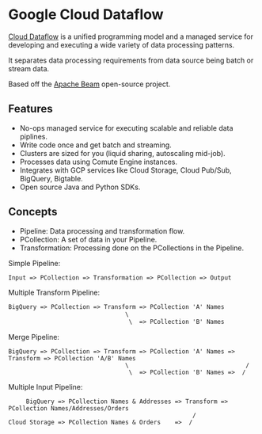 # Google Cloud Dataflow

[Cloud Dataflow](https://cloud.google.com/dataflow/docs/) is a unified programming model and a managed service for developing and executing a wide variety of data processing patterns.

It separates data processing requirements from data source being batch or stream data.

Based off the [Apache Beam](https://beam.apache.org/) open-source project.

## Features

* No-ops managed service for executing scalable and reliable data piplines.
* Write code once and get batch and streaming.
* Clusters are sized for you (liquid sharing, autoscaling mid-job).
* Processes data using Comute Engine instances.
* Integrates with GCP services like Cloud Storage, Cloud Pub/Sub, BigQuery, Bigtable.
* Open source Java and Python SDKs.

## Concepts

* Pipeline: Data processing and transformation flow.
* PCollection: A set of data in your Pipeline.
* Transformation: Processing done on the PCollections in the Pipeline.


Simple Pipeline:

```md
Input => PCollection => Transformation => PCollection => Output
```

Multiple Transform Pipeline:

```md
BigQuery => PCollection => Transform => PCollection 'A' Names
                                 \
                                  \  => PCollection 'B' Names
```

Merge Pipeline:

```
BigQuery => PCollection => Transform => PCollection 'A' Names => Transform => PCollection 'A/B' Names
                                 \                                 /
                                  \  => PCollection 'B' Names =>  /
```

Multiple Input Pipeline:

```
     BigQuery => PCollection Names & Addresses => Transform => PCollection Names/Addresses/Orders
                                                    /
Cloud Storage => PCollection Names & Orders    =>  /
```
